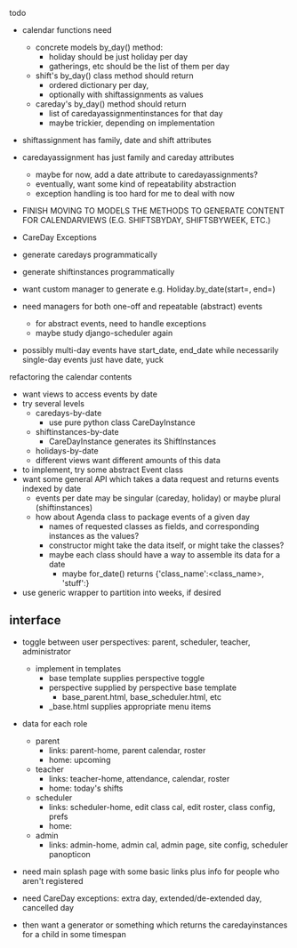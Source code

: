 
todo 

- calendar functions need
    - concrete models by_day() method:
        - holiday should be just holiday per day
        - gatherings, etc should be the list of them per day
    - shift's by_day() class method should return
        - ordered dictionary per day, 
        - optionally with shiftassignments as values
    - careday's by_day() method should return
        - list of caredayassignmentinstances for that day
        - maybe trickier, depending on implementation


- shiftassignment has family, date and shift attributes
- caredayassignment has just family and careday attributes
  - maybe for now, add a date attribute to caredayassignments?
  - eventually, want some kind of repeatability abstraction
  - exception handling is too hard for me to deal with now



- FINISH MOVING TO MODELS THE METHODS TO GENERATE CONTENT FOR CALENDARVIEWS (E.G. SHIFTSBYDAY, SHIFTSBYWEEK, ETC.)
- CareDay Exceptions
- generate caredays programmatically
- generate shiftinstances programmatically

- want custom manager to generate e.g. Holiday.by_date(start=<start>, end=<end>)
- need managers for both one-off and repeatable (abstract) events
    - for abstract events, need to handle exceptions
    - maybe study django-scheduler again
- possibly multi-day events have start_date, end_date while necessarily single-day events just have date, yuck


refactoring the calendar contents

- want views to access events by date
- try several levels
    - caredays-by-date
        - use pure python class CareDayInstance
    - shiftinstances-by-date
        - CareDayInstance generates its ShiftInstances
    - holidays-by-date
    - different views want different amounts of this data
- to implement, try some abstract Event class
- want some general API which takes a data request and returns events indexed by date
    - events per date may be singular (careday, holiday) or maybe plural (shiftinstances)
    - how about Agenda class to package events of a given day
        - names of requested classes as fields, and corresponding instances as the values?
        - constructor might take the data itself, or might take the classes?
        - maybe each class should have a way to assemble its data for a date
            - maybe for_date() returns {'class_name':<class_name>, 'stuff':<stuff>}
- use generic wrapper to partition into weeks, if desired







interface
---------

- toggle between user perspectives: parent, scheduler, teacher, administrator
    - implement in templates
        - base template supplies perspective toggle
        - perspective supplied by perspective base template
            - base_parent.html, base_scheduler.html, etc
        - <perspective>_base.html supplies appropriate menu items

- data for each role
    - parent
        - links: parent-home, parent calendar, roster
        - home: upcoming
    - teacher
        - links: teacher-home, attendance, calendar, roster
        - home: today's shifts
    - scheduler
        - links: scheduler-home, edit class cal, edit roster, class config, prefs
        - home: 
    - admin
        - links: admin-home, admin cal, admin page, site config, scheduler panopticon


- need main splash page with some basic links plus info for people who aren't registered

- need CareDay exceptions: extra day, extended/de-extended day, cancelled day
- then want a generator or something which returns the caredayinstances for a child in some timespan
